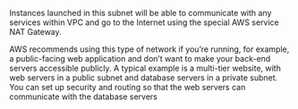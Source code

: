 

Instances launched in this subnet will be able to communicate with any services within VPC and go to the Internet using the special AWS service NAT Gateway.

AWS recommends using this type of network if you’re running, for example, a public-facing web application and don’t want to make your back-end servers accessible publicly. A typical example is a multi-tier website, with web servers in a public subnet and database servers in a private subnet. You can set up security and routing so that the web servers can communicate with the database servers
